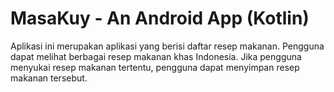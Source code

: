 # MasaKuy - An Android App (Kotlin)

Aplikasi ini merupakan aplikasi yang berisi daftar resep makanan. Pengguna dapat melihat berbagai resep makanan khas Indonesia. Jika pengguna menyukai resep makanan tertentu, pengguna dapat menyimpan resep makanan tersebut. 

